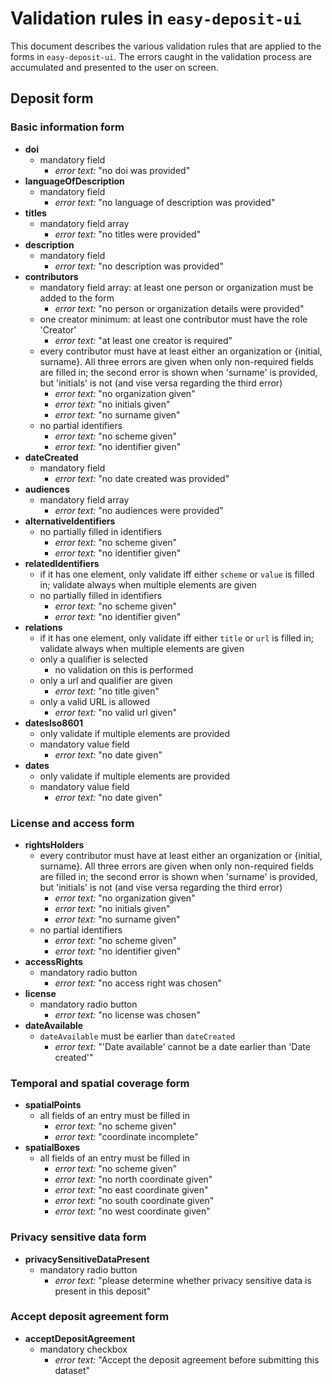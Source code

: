 Validation rules in `easy-deposit-ui`
=====================================

This document describes the various validation rules that are applied to the forms in `easy-deposit-ui`.
The errors caught in the validation process are accumulated and presented to the user on screen.

Deposit form
------------

### Basic information form

* **doi**
  * mandatory field
    * _error text:_ "no doi was provided"
* **languageOfDescription**
  * mandatory field
    * _error text:_ "no language of description was provided"
* **titles**
  * mandatory field array
    * _error text:_ "no titles were provided"
* **description**
  * mandatory field
    * _error text:_ "no description was provided"
* **contributors**
  * mandatory field array: at least one person or organization must be added to the form
    * _error text:_ "no person or organization details were provided"
  * one creator minimum: at least one contributor must have the role 'Creator'
    * _error text:_ "at least one creator is required"
  * every contributor must have at least either an organization or {initial, surname}. All three
    errors are given when only non-required fields are filled in; the second error is shown when
    'surname' is provided, but 'initials' is not (and vise versa regarding the third error)
    * _error text:_ "no organization given"
    * _error text:_ "no initials given"
    * _error text:_ "no surname given"
  * no partial identifiers
    * _error text:_ "no scheme given"
    * _error text:_ "no identifier given"
* **dateCreated**
  * mandatory field
    * _error text:_ "no date created was provided"
* **audiences**
  * mandatory field array
    * _error text:_ "no audiences were provided"
* **alternativeIdentifiers**
  * no partially filled in identifiers
    * _error text:_ "no scheme given"
    * _error text:_ "no identifier given"
* **relatedIdentifiers**
  * if it has one element, only validate iff either `scheme` or `value` is filled in;
    validate always when multiple elements are given
  * no partially filled in identifiers
    * _error text:_ "no scheme given"
    * _error text:_ "no identifier given"
* **relations**
  * if it has one element, only validate iff either `title` or `url` is filled in;
    validate always when multiple elements are given
  * only a qualifier is selected
    * no validation on this is performed
  * only a url and qualifier are given
    * _error text:_ "no title given"
  * only a valid URL is allowed
    * _error text:_ "no valid url given"
* **datesIso8601**
  * only validate if multiple elements are provided
  * mandatory value field
    * _error text:_ "no date given"
* **dates**
  * only validate if multiple elements are provided
  * mandatory value field
    * _error text:_ "no date given"

### License and access form

* **rightsHolders**
  * every contributor must have at least either an organization or {initial, surname}. All three
    errors are given when only non-required fields are filled in; the second error is shown when
    'surname' is provided, but 'initials' is not (and vise versa regarding the third error)
    * _error text:_ "no organization given"
    * _error text:_ "no initials given"
    * _error text:_ "no surname given"
  * no partial identifiers
    * _error text:_ "no scheme given"
    * _error text:_ "no identifier given"
* **accessRights**
  * mandatory radio button
    * _error text:_ "no access right was chosen"
* **license**
  * mandatory radio button
    * _error text:_ "no license was chosen"
* **dateAvailable**
  * `dateAvailable` must be earlier than `dateCreated`
    * _error text:_ "'Date available' cannot be a date earlier than 'Date created'"

### Temporal and spatial coverage form

* **spatialPoints**
  * all fields of an entry must be filled in
    * _error text:_ "no scheme given"
    * _error text:_ "coordinate incomplete"
* **spatialBoxes**
  * all fields of an entry must be filled in
    * _error text:_ "no scheme given"
    * _error text:_ "no north coordinate given"
    * _error text:_ "no east coordinate given"
    * _error text:_ "no south coordinate given"
    * _error text:_ "no west coordinate given"

### Privacy sensitive data form

* **privacySensitiveDataPresent**
  * mandatory radio button
    * _error text:_ "please determine whether privacy sensitive data is present in this deposit"

### Accept deposit agreement form

* **acceptDepositAgreement**
  * mandatory checkbox
    * _error text:_ "Accept the deposit agreement before submitting this dataset"
